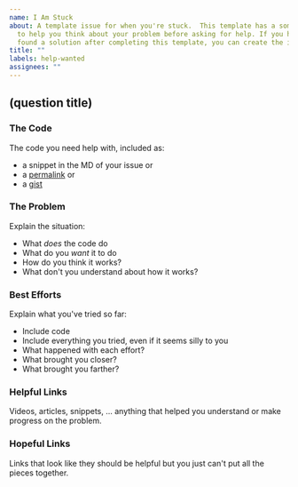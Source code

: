 ```yaml
---
name: I Am Stuck
about: A template issue for when you're stuck.  This template has a some sections
  to help you think about your problem before asking for help. If you haven't
  found a solution after completing this template, you can create the issue.
title: ""
labels: help-wanted
assignees: ""
---
```


## (question title)

### The Code

The code you need help with, included as:

- a snippet in the MD of your issue or
- a [permalink](https://help.github.com/en/github/managing-your-work-on-github/creating-a-permanent-link-to-a-code-snippet) or
- a [gist](https://help.github.com/en/github/writing-on-github/creating-gists)

### The Problem

Explain the situation:

- What _does_ the code do
- What do you _want_ it to do
- How do you think it works?
- What don't you understand about how it works?

### Best Efforts

Explain what you've tried so far:

- Include code
- Include everything you tried, even if it seems silly to you
- What happened with each effort?
- What brought you closer?
- What brought you farther?

### Helpful Links

Videos, articles, snippets, ... anything that helped you understand or make progress on the problem.

### Hopeful Links

Links that look like they should be helpful but you just can't put all the pieces together.
